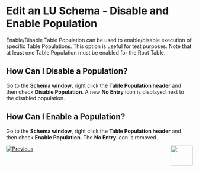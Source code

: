 # Edit an LU Schema - Disable and Enable Population

Enable/Disable Table Population can be used to enable/disable execution of specific Table Populations. This option is useful for test purposes. 
Note that at least one Table Population must be enabled for the Root Table.


## How Can I Disable a Population? 
Go to the [**Schema window**](https://github.com/k2view-academy/K2View-Academy/blob/master/articles/03_logical_units/03_LU_schema_window.md), right click the **Table Population header** and then check **Disable Population**. A new **No Entry** icon is displayed next to the disabled population.

## How Can I Enable a Population?
Go to the **Schema window**, right click the **Table Population header** and then check **Enable Population**. The **No Entry** icon is removed. 


[![Previous](https://github.com/k2view-academy/K2View-Academy/blob/master/articles/images/Previous.png)](https://github.com/k2view-academy/K2View-Academy/blob/master/articles/03_logical_units/12_LU_hierarchy_and_linking_table_population.md)[<img align="right" width="60" height="54" src="https://github.com/k2view-academy/K2View-Academy/blob/master/articles/images/Next.png">](https://github.com/k2view-academy/K2View-Academy/blob/master/articles/03_logical_units/14_edit%20enrichment%20order.md)

